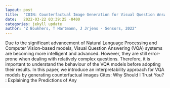 ```yaml
---
layout: post
title:  "COIN: Counterfactual Image Generation for Visual Question Answering Interpretation"
date:   2022-03-22 03:39:25 -0400
categories: jekyll update
author: "Z Boukhers, T Hartmann, J Jrjens - Sensors, 2022"
---
```

Due to the significant advancement of Natural Language Processing and Computer Vision-based models, Visual Question Answering (VQA) systems are becoming more intelligent and advanced. However, they are still error-prone when dealing with relatively complex questions. Therefore, it is important to understand the behaviour of the VQA models before adopting their results. In this paper, we introduce an interpretability approach for VQA models by generating counterfactual images Cites:   Why Should I Trust You? : Explaining the Predictions of Any